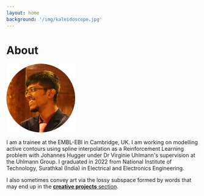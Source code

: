 ```yaml
---
layout: home
background: '/img/kaleidoscope.jpg'
---
```


About
====================

<img src="img/me.png" alt="drawing" width="180px"/>


I am a trainee at the EMBL-EBI in Cambridge, UK. I am working on modelling active contours using spline interpolation as a Reinforcement Learning problem with Johannes Hugger under Dr Virginie Uhlmann's supervision at the Uhlmann Group. I graduated in 2022 from National Institute of Technology, Surathkal (India) in Electrical and Electronics Engineering.

I also sometimes convey art via the lossy subspace formed by words that may end up in the [**creative projects** section](/crea/).

<!-- To be notified on future posts you can use this good old [RSS feed](/feed.xml). -->
